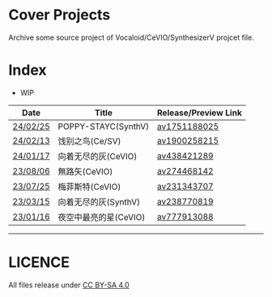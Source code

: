 # Cover Projects
Archive some source project of Vocaloid/CeVIO/SynthesizerV projcet file.

# Index
- WIP

| Date                               | Title                 | Release/Preview Link                                        |
| ---------------------------------- | --------------------- | ----------------------------------------------------------- |
| [24/02/25](./240225POPPY)          | POPPY-STAYC(SynthV)   | [av1751188025](https://www.bilibili.com/video/av1751188025) |
| [24/02/13](./240213饯别之鸟)       | 饯别之鸟(Ce/SV)       | [av1900258215](https://www.bilibili.com/video/av1900258215) |
| [24/01/17](./240117向着无尽的灰)   | 向着无尽的灰(CeVIO)   | [av438421289](https://www.bilibili.com/video/av438421289)   |
| [23/08/06](./230806無路矢)         | 無路矢(CeVIO)         | [av274468142](https://www.bilibili.com/video/av274468142)   |
| [23/07/25](./230725梅菲斯特)       | 梅菲斯特(CeVIO)       | [av231343707](https://www.bilibili.com/video/av231343707)   |
| [23/03/15](./230315向着无尽的灰)   | 向着无尽的灰(SynthV)  | [av238770819](https://www.bilibili.com/video/av238770819)   |
| [23/01/16](./230116夜空中最亮的星) | 夜空中最亮的星(CeVIO) | [av777913088](https://www.bilibili.com/video/av777913088)   |

---

# LICENCE
All files release under [CC BY-SA 4.0](https://creativecommons.org/licenses/by-sa/4.0/)
